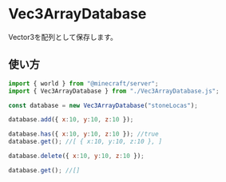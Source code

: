 # Vec3ArrayDatabase
Vector3を配列として保存します。

## 使い方

```javascript
import { world } from "@minecraft/server";
import { Vec3ArrayDatabase } from "./Vec3ArrayDatabase.js";

const database = new Vec3ArrayDatabase("stoneLocas");

database.add({ x:10, y:10, z:10 });

database.has({ x:10, y:10, z:10 }); //true
database.get(); //[ { x:10, y:10, z:10 }, ]

database.delete({ x:10, y:10, z:10 });

database.get(); //[]
```
